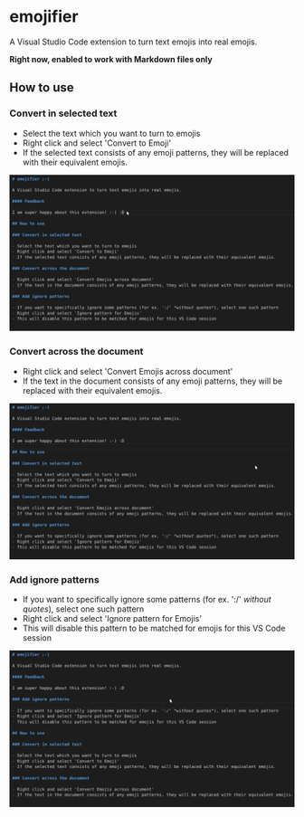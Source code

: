 # emojifier

A Visual Studio Code extension to turn text emojis into real emojis.

**Right now, enabled to work with Markdown files only**

## How to use

### Convert in selected text

- Select the text which you want to turn to emojis
- Right click and select 'Convert to Emoji'
- If the selected text consists of any emoji patterns, they will be replaced with their equivalent emojis.

![Demo](https://raw.githubusercontent.com/devenbansod/vscode-emojifier/master/demo/changeSelection.gif)


### Convert across the document

- Right click and select 'Convert Emojis across document'
- If the text in the document consists of any emoji patterns, they will be replaced with their equivalent emojis.

![Demo](https://raw.githubusercontent.com/devenbansod/vscode-emojifier/master/demo/changeAcrossDocument.gif)

### Add ignore patterns

- If you want to specifically ignore some patterns (for ex. ':/' *without quotes*), select one such pattern
- Right click and select 'Ignore pattern for Emojis'
- This will disable this pattern to be matched for emojis for this VS Code session

![Demo](https://raw.githubusercontent.com/devenbansod/vscode-emojifier/master/demo/addIgnorePattern.gif)
